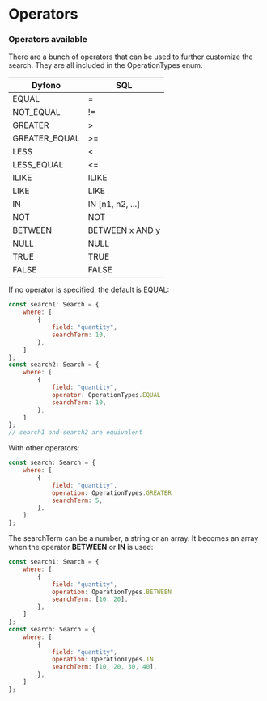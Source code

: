 # Operators

### Operators available

There are a bunch of operators that can be used to further customize the search. They are all included in the OperationTypes enum.

| Dyfono         | SQL             |
| -------------- | --------------- |
| EQUAL          | =               |
| NOT\_EQUAL     | !=              |
| GREATER        | >               |
| GREATER\_EQUAL | >=              |
| LESS           | <               |
| LESS\_EQUAL    | <=              |
| ILIKE          | ILIKE           |
| LIKE           | LIKE            |
| IN             | IN [n1, n2, ...]|
| NOT            | NOT             |
| BETWEEN        | BETWEEN x AND y |
| NULL           | NULL            |
| TRUE           | TRUE            |
| FALSE          | FALSE           |

If no operator is specified, the default is EQUAL:

```javascript
const search1: Search = {
	where: [
		{
			field: "quantity",
			searchTerm: 10,
		},
	]
};
const search2: Search = {
	where: [
		{
			field: "quantity",
			operator: OperationTypes.EQUAL
			searchTerm: 10,
		},
	]
};
// search1 and search2 are equivalent
```

With other operators:

```javascript
const search: Search = {
	where: [
		{
			field: "quantity",
			operation: OperationTypes.GREATER
			searchTerm: 5,
		},
	]
};
```
The searchTerm can be a number, a string or an array. It becomes an array when the operator **BETWEEN** or **IN** is used:

```javascript
const search1: Search = {
	where: [
		{
			field: "quantity",
			operation: OperationTypes.BETWEEN
			searchTerm: [10, 20],
		},
	]
};
const search: Search = {
	where: [
		{
			field: "quantity",
			operation: OperationTypes.IN
			searchTerm: [10, 20, 30, 40],
		},
	]
};
```
